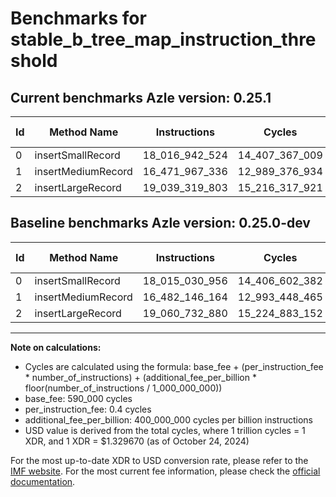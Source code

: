 # Benchmarks for stable_b_tree_map_instruction_threshold

## Current benchmarks Azle version: 0.25.1

| Id  | Method Name        | Instructions   | Cycles         | USD           | USD/Million Calls | Change                                 |
| --- | ------------------ | -------------- | -------------- | ------------- | ----------------- | -------------------------------------- |
| 0   | insertSmallRecord  | 18_016_942_524 | 14_407_367_009 | $0.0191570437 | $19_157.04        | <font color="red">+1_911_568</font>    |
| 1   | insertMediumRecord | 16_471_967_336 | 12_989_376_934 | $0.0172715848 | $17_271.58        | <font color="green">-10_178_828</font> |
| 2   | insertLargeRecord  | 19_039_319_803 | 15_216_317_921 | $0.0202326815 | $20_232.68        | <font color="green">-21_413_077</font> |

## Baseline benchmarks Azle version: 0.25.0-dev

| Id  | Method Name        | Instructions   | Cycles         | USD           | USD/Million Calls |
| --- | ------------------ | -------------- | -------------- | ------------- | ----------------- |
| 0   | insertSmallRecord  | 18_015_030_956 | 14_406_602_382 | $0.0191560270 | $19_156.02        |
| 1   | insertMediumRecord | 16_482_146_164 | 12_993_448_465 | $0.0172769986 | $17_276.99        |
| 2   | insertLargeRecord  | 19_060_732_880 | 15_224_883_152 | $0.0202440704 | $20_244.07        |

---

**Note on calculations:**

- Cycles are calculated using the formula: base_fee + (per_instruction_fee \* number_of_instructions) + (additional_fee_per_billion \* floor(number_of_instructions / 1_000_000_000))
- base_fee: 590_000 cycles
- per_instruction_fee: 0.4 cycles
- additional_fee_per_billion: 400_000_000 cycles per billion instructions
- USD value is derived from the total cycles, where 1 trillion cycles = 1 XDR, and 1 XDR = $1.329670 (as of October 24, 2024)

For the most up-to-date XDR to USD conversion rate, please refer to the [IMF website](https://www.imf.org/external/np/fin/data/rms_sdrv.aspx).
For the most current fee information, please check the [official documentation](https://internetcomputer.org/docs/current/developer-docs/gas-cost#execution).

